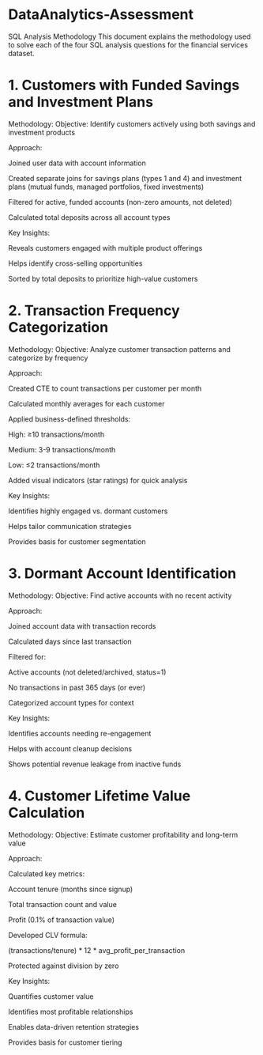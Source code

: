 # DataAnalytics-Assessment
SQL Analysis Methodology
This document explains the methodology used to solve each of the four SQL analysis questions for the financial services dataset.

# 1. Customers with Funded Savings and Investment Plans
Methodology:
Objective: Identify customers actively using both savings and investment products

Approach:

Joined user data with account information

Created separate joins for savings plans (types 1 and 4) and investment plans (mutual funds, managed portfolios, fixed investments)

Filtered for active, funded accounts (non-zero amounts, not deleted)

Calculated total deposits across all account types

Key Insights:

Reveals customers engaged with multiple product offerings

Helps identify cross-selling opportunities

Sorted by total deposits to prioritize high-value customers

# 2. Transaction Frequency Categorization
Methodology:
Objective: Analyze customer transaction patterns and categorize by frequency

Approach:

Created CTE to count transactions per customer per month

Calculated monthly averages for each customer

Applied business-defined thresholds:

High: ≥10 transactions/month

Medium: 3-9 transactions/month

Low: ≤2 transactions/month

Added visual indicators (star ratings) for quick analysis

Key Insights:

Identifies highly engaged vs. dormant customers

Helps tailor communication strategies

Provides basis for customer segmentation

# 3. Dormant Account Identification
Methodology:
Objective: Find active accounts with no recent activity

Approach:

Joined account data with transaction records

Calculated days since last transaction

Filtered for:

Active accounts (not deleted/archived, status=1)

No transactions in past 365 days (or ever)

Categorized account types for context

Key Insights:

Identifies accounts needing re-engagement

Helps with account cleanup decisions

Shows potential revenue leakage from inactive funds

# 4. Customer Lifetime Value Calculation
Methodology:
Objective: Estimate customer profitability and long-term value

Approach:

Calculated key metrics:

Account tenure (months since signup)

Total transaction count and value

Profit (0.1% of transaction value)

Developed CLV formula:

(transactions/tenure) * 12 * avg_profit_per_transaction

Protected against division by zero

Key Insights:

Quantifies customer value

Identifies most profitable relationships

Enables data-driven retention strategies

Provides basis for customer tiering
